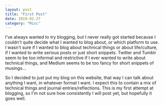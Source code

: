 ```yaml
---
layout: post
title: "First Post"
date: 2019-02-27
category: "Misc"
---
```


I've always wanted to try blogging, but I never really got started because I couldn't quite decide what I wanted to blog about, or which platform to use.
I wasn't sure if I wanted to blog about technical things or about life/culture, if I wanted to write serious posts or just short snippets. Twitter and Tumblr seem to be too informal and restrictive if I ever wanted to write about technical things, and Medium seems to be too fancy for short snippets of musings...

So I decided to just put my blog on this website, that way I can talk about anything I want, in whatever format I want. I expect this to contain a mix of technical things and journal entries/reflections. 
This is my first attempt at blogging, so I'm not sure how consistently I will post yet, but hopefully it goes well.


